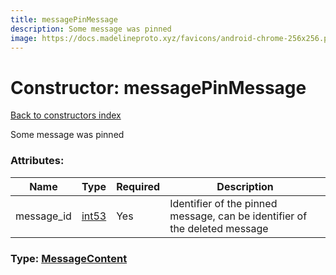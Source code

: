```yaml
---
title: messagePinMessage
description: Some message was pinned
image: https://docs.madelineproto.xyz/favicons/android-chrome-256x256.png
---
```

# Constructor: messagePinMessage  
[Back to constructors index](index.md)



Some message was pinned

### Attributes:

| Name     |    Type       | Required | Description |
|----------|---------------|----------|-------------|
|message\_id|[int53](../types/int53.md) | Yes|Identifier of the pinned message, can be identifier of the deleted message|



### Type: [MessageContent](../types/MessageContent.md)


